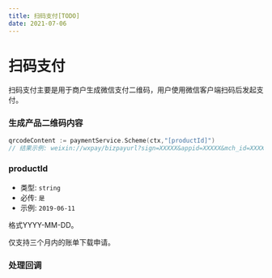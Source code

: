 ```yaml
---
title: 扫码支付[TODO]
date: 2021-07-06
---
```


# 扫码支付


扫码支付主要是用于商户生成微信支付二维码，用户使用微信客户端扫码后发起支付。



### 生成产品二维码内容

``` go
qrcodeContent := paymentService.Scheme(ctx,"[productId]")
// 结果示例: weixin://wxpay/bizpayurl?sign=XXXXX&appid=XXXXX&mch_id=XXXXX&product_id=XXXXXX&time_stamp=XXXXXX&nonce_str=XXXXX
```

### productId

- 类型: `string`
- 必传: `是`
- 示例: `2019-06-11` 

格式YYYY-MM-DD。

仅支持三个月内的账单下载申请。



### 处理回调
